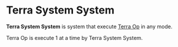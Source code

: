 # Terra System System


**Terra System System** is system that execute [Terra Op](../../TerraOp/a.md) in any mode.



Terra Op is execute 1 at a time by Terra System System.